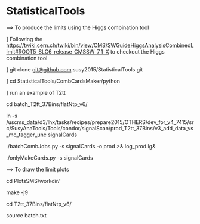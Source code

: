 # StatisticalTools
==> To produce the limits using the Higgs combination tool

] Following the https://twiki.cern.ch/twiki/bin/view/CMS/SWGuideHiggsAnalysisCombinedLimit#ROOT5_SLC6_release_CMSSW_7_1_X to checkout the Higgs combination tool

] git clone git@github.com:susy2015/StatisticalTools.git

] cd StatisticalTools/CombCardsMaker/python

] run an example of T2tt

  cd batch_T2tt_37Bins/flatNtp_v6/

  ln -s /uscms_data/d3/lhx/tasks/recipes/prepare2015/OTHERS/dev_for_v4_7415/src/SusyAnaTools/Tools/condor/signalScan/prod_T2tt_37Bins/v3_add_data_vs_mc_tagger_unc signalCards

  ./batchCombJobs.py -s signalCards -o prod >& log_prod.lg&

  ./onlyMakeCards.py -s signalCards

==> To draw the limit plots

cd PlotsSMS/workdir/

make -j9

cd T2tt_37Bins/flatNtp_v6/

source batch.txt
